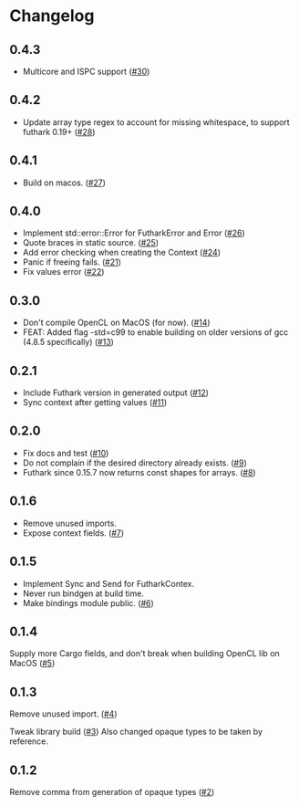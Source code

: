 # Changelog

## 0.4.3

- Multicore and ISPC support
  ([#30](https://github.com/Erk-/genfut/pull/30))

## 0.4.2

- Update array type regex to account for missing whitespace, to
  support futhark 0.19+
  ([#28](https://github.com/Erk-/genfut/pull/28))

## 0.4.1

- Build on macos. ([#27](https://github.com/Erk-/genfut/pull/27))

## 0.4.0

- Implement std::error::Error for FutharkError and Error ([#26](https://github.com/Erk-/genfut/pull/26))
- Quote braces in static source. ([#25](https://github.com/Erk-/genfut/pull/25))
- Add error checking when creating the Context ([#24](https://github.com/Erk-/genfut/pull/24))
- Panic if freeing fails. ([#21](https://github.com/Erk-/genfut/pull/21))
- Fix values error ([#22](https://github.com/Erk-/genfut/pull/22))

## 0.3.0

- Don't compile OpenCL on MacOS (for now). ([#14](https://github.com/Erk-/genfut/pull/14))
- FEAT: Added flag -std=c99 to enable building on older versions of gcc (4.8.5 specifically) ([#13](https://github.com/Erk-/genfut/pull/13))

## 0.2.1

- Include Futhark version in generated output ([#12](https://github.com/Erk-/genfut/pull/12))
- Sync context after getting values ([#11](https://github.com/Erk-/genfut/pull/11))

## 0.2.0

- Fix docs and test ([#10](https://github.com/Erk-/genfut/pull/10))
- Do not complain if the desired directory already exists. ([#9](https://github.com/Erk-/genfut/pull/9))
- Futhark since 0.15.7 now returns const shapes for arrays. ([#8](https://github.com/Erk-/genfut/pull/8))

## 0.1.6

- Remove unused imports.
- Expose context fields.
([#7](https://github.com/Erk-/genfut/pull/7))

## 0.1.5

- Implement Sync and Send for FutharkContex.
- Never run bindgen at build time.
- Make bindings module public.
([#6](https://github.com/Erk-/genfut/pull/6))

## 0.1.4

Supply more Cargo fields, and don't break when building OpenCL lib on MacOS ([#5](https://github.com/Erk-/genfut/pull/5))

## 0.1.3

Remove unused import. ([#4](https://github.com/Erk-/genfut/pull/4))

Tweak library build ([#3](https://github.com/Erk-/genfut/pull/3))
Also changed opaque types to be taken by reference.


## 0.1.2
Remove comma from generation of opaque types ([#2](https://github.com/Erk-/genfut/pull/2#start-of-content))

